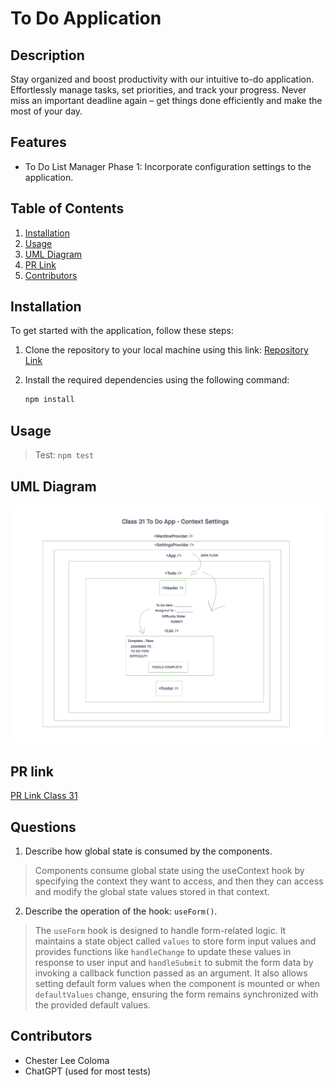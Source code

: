# To Do Application

## Description

Stay organized and boost productivity with our intuitive to-do application. Effortlessly manage tasks, set priorities, and track your progress. Never miss an important deadline again – get things done efficiently and make the most of your day.

## Features

- To Do List Manager Phase 1: Incorporate configuration settings to the application.


## Table of Contents

1. [Installation](#installation)
2. [Usage](#usage)
3. [UML Diagram](#uml-diagram)
4. [PR Link](#pr-link)
5. [Contributors](#contributors)

## Installation

To get started with the application, follow these steps:

1. Clone the repository to your local machine using this link: [Repository Link](https://github.com/cleecoloma/todo-app)
2. Install the required dependencies using the following command:

   ```bash
   npm install
   ```

## Usage

> Test: `npm test`

## UML Diagram
![UML Diagram Class 31 To Do App Context Settings](./public/images/todo-app-context-settings.png)

## PR link
[PR Link Class 31](https://github.com/cleecoloma/todo-app/pull/1)

## Questions
1. Describe how global state is consumed by the components.
> Components consume global state using the useContext hook by specifying the context they want to access, and then they can access and modify the global state values stored in that context.
2. Describe the operation of the hook: `useForm()`.
> The `useForm` hook is designed to handle form-related logic. It maintains a state object called `values` to store form input values and provides functions like `handleChange` to update these values in response to user input and `handleSubmit` to submit the form data by invoking a callback function passed as an argument. It also allows setting default form values when the component is mounted or when `defaultValues` change, ensuring the form remains synchronized with the provided default values.

## Contributors
* Chester Lee Coloma
* ChatGPT (used for most tests)
